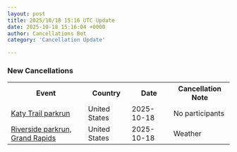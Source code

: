 ```yaml
---
layout: post
title: 2025/10/18 15:16 UTC Update
date: 2025-10-18 15:16:04 +0000
author: Cancellations Bot
category: 'Cancellation Update'

---
```


<h3>New Cancellations</h3>
<div class='hscrollable'>
<table style='width: 100%'>
    <tr>
        <th>Event</th>
        <th>Country</th>
        <th>Date</th>
        <th>Cancellation Note</th>
    </tr>
    <tr>
        <td><a href="https://www.parkrun.us/katytrail">Katy Trail parkrun</a></td>
        <td>United States</td>
        <td>2025-10-18</td>
        <td>No participants</td>
    </tr>
    <tr>
        <td><a href="https://www.parkrun.us/riversidegrandrapids">Riverside parkrun, Grand Rapids</a></td>
        <td>United States</td>
        <td>2025-10-18</td>
        <td>Weather</td>
    </tr>
</table>
</div>

